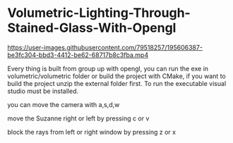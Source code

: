# Volumetric-Lighting-Through-Stained-Glass-With-Opengl


https://user-images.githubusercontent.com/79518257/195606387-be3fc304-bbd3-4412-be62-68717b8c3fba.mp4


Every thing is built from group up with opengl, you can run the exe in volumetric/volumetric folder 
or build the project with CMake, if you want to build the project unzip the external folder first.
To run the executable visual studio must be installed.

you can move the camera with a,s,d,w 

move the Suzanne right or left by pressing  c or v

block the rays from left or right window by pressing z or x 
